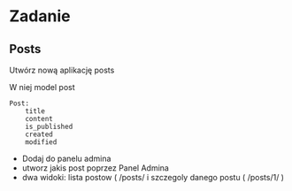# Zadanie

## Posts

Utwórz nową aplikację posts

W niej model post

    Post:
        title
        content
        is_published
        created
        modified

- Dodaj do panelu admina
- utworz jakis post poprzez Panel Admina
- dwa widoki: lista postow ( /posts/ i szczegoly danego postu ( /posts/1/ )


